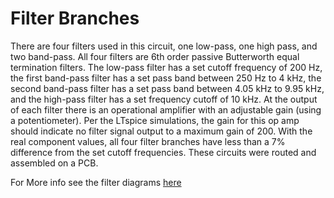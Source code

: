# Filter Branches

There are four filters used in this circuit, one low-pass, one high pass, and two band-pass. All four filters are 6th order passive Butterworth equal termination filters. The low-pass filter has a set cutoff frequency of 200 Hz, the first band-pass filter has a set pass band between 250 Hz to 4 kHz, the second band-pass filter has a set pass band between 4.05 kHz to 9.95 kHz, and the high-pass filter has a set frequency cutoff of 10 kHz. At the output of each filter there is an operational amplifier with an adjustable gain (using a potentiometer). Per the LTspice simulations, the gain for this op amp should indicate no filter signal output to a maximum gain of 200. With the real component values, all four filter branches have less than a 7% difference from the set cutoff frequencies. These circuits were routed and assembled on a PCB.

For More info see the filter diagrams [here](docs/boards/README.md)
